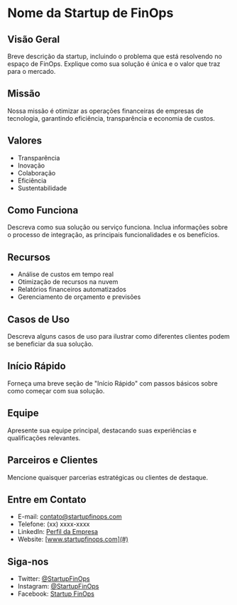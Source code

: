 
# Nome da Startup de FinOps

## Visão Geral
Breve descrição da startup, incluindo o problema que está resolvendo no espaço de FinOps. Explique como sua solução é única e o valor que traz para o mercado.

## Missão
Nossa missão é otimizar as operações financeiras de empresas de tecnologia, garantindo eficiência, transparência e economia de custos.

## Valores
- Transparência
- Inovação
- Colaboração
- Eficiência
- Sustentabilidade

## Como Funciona
Descreva como sua solução ou serviço funciona. Inclua informações sobre o processo de integração, as principais funcionalidades e os benefícios.

## Recursos
- Análise de custos em tempo real
- Otimização de recursos na nuvem
- Relatórios financeiros automatizados
- Gerenciamento de orçamento e previsões

## Casos de Uso
Descreva alguns casos de uso para ilustrar como diferentes clientes podem se beneficiar da sua solução.

## Início Rápido
Forneça uma breve seção de "Início Rápido" com passos básicos sobre como começar com sua solução.

## Equipe
Apresente sua equipe principal, destacando suas experiências e qualificações relevantes.

## Parceiros e Clientes
Mencione quaisquer parcerias estratégicas ou clientes de destaque.

## Entre em Contato
- E-mail: contato@startupfinops.com
- Telefone: (xx) xxxx-xxxx
- LinkedIn: [Perfil da Empresa](#)
- Website: [www.startupfinops.com](#)

## Siga-nos
- Twitter: [@StartupFinOps](#)
- Instagram: [@StartupFinOps](#)
- Facebook: [Startup FinOps](#)
